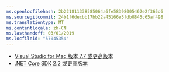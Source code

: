 ```yaml
---
ms.openlocfilehash: 2b221811338585064a6fe58398005462e2f365d6
ms.sourcegitcommit: 24b1f6decbb17bb22a45166e5fdb0845c65af498
ms.translationtype: MT
ms.contentlocale: zh-CN
ms.lasthandoff: 03/01/2019
ms.locfileid: "57045354"
---
```

* [Visual Studio for Mac 版本 7.7 或更高版本](https://www.visualstudio.com/downloads/)
* [.NET Core SDK 2.2 或更高版本](https://www.microsoft.com/net/download/all)